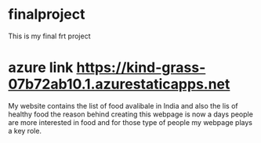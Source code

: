 # finalproject
This is my final frt project
# azure link https://kind-grass-07b72ab10.1.azurestaticapps.net
My website contains the list of food avalibale in India and also the lis of healthy food the reason behind creating this webpage is now a days people are more interested in food and for those type of people my webpage plays a key role.
